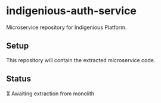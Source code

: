 # indigenious-auth-service

Microservice repository for Indigenious Platform.

## Setup

This repository will contain the extracted microservice code.

## Status

⏳ Awaiting extraction from monolith
